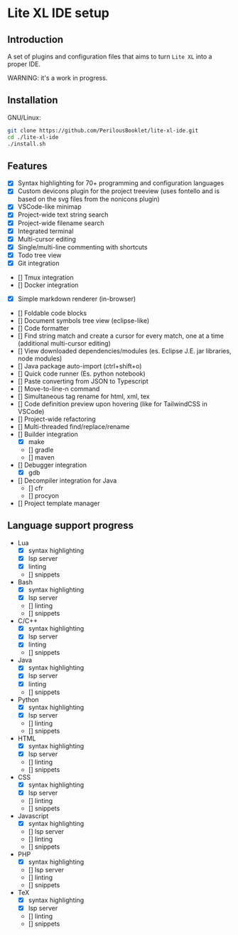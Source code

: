 # Lite XL IDE setup

## Introduction
A set of plugins and configuration files that aims to turn `Lite XL` into a proper IDE.

WARNING: it's a work in progress.

## Installation
GNU/Linux:
```sh
git clone https://github.com/PerilousBooklet/lite-xl-ide.git
cd ./lite-xl-ide
./install.sh
```

## Features
- [x] Syntax highlighting for 70+ programming and configuration languages
- [x] Custom devicons plugin for the project treeview (uses fontello and is based on the svg files from the nonicons plugin)
- [x] VSCode-like minimap
- [x] Project-wide text string search
- [x] Project-wide filename search
- [x] Integrated terminal
- [x] Multi-cursor editing
- [x] Single/multi-line commenting with shortcuts
- [x] Todo tree view
- [x] Git integration
- [] Tmux integration
- [] Docker integration
- [x] Simple markdown renderer (in-browser)
- [] Foldable code blocks
- [] Document symbols tree view (eclipse-like)
- [] Code formatter
- [] Find string match and create a cursor for every match, one at a time (additional multi-cursor editing)
- [] View downloaded dependencies/modules (es. Eclipse J.E. jar libraries, node modules)
- [] Java package auto-import (ctrl+shift+o)
- [] Quick code runner (Es. python notebook)
- [] Paste converting from JSON to Typescript
- [] Move-to-line-n command
- [] Simultaneous tag rename for html, xml, tex <!-- WIP: tex works, html and xml are missing -->
- [] Code definition preview upon hovering (like for TailwindCSS in VSCode)
- [] Project-wide refactoring
- [] Multi-threaded find/replace/rename
- [] Builder integration
  - [x] make
  - [] gradle
  - [] maven
- [] Debugger integration
  - [x] gdb
- [] Decompiler integration for Java
  - [] cfr
  - [] procyon
- [] Project template manager

## Language support progress
- Lua
  - [x] syntax highlighting
  - [x] lsp server
  - [x] linting
  - [] snippets
- Bash
  - [x] syntax highlighting
  - [x] lsp server
  - [] linting
  - [] snippets
- C/C++
  - [x] syntax highlighting
  - [x] lsp server
  - [x] linting
  - [] snippets
- Java
  - [x] syntax highlighting
  - [x] lsp server
  - [x] linting
  - [] snippets
- Python
  - [x] syntax highlighting
  - [x] lsp server
  - [] linting
  - [] snippets
- HTML
  - [x] syntax highlighting
  - [x] lsp server
  - [] linting
  - [] snippets
- CSS
  - [x] syntax highlighting
  - [x] lsp server
  - [] linting
  - [] snippets
- Javascript
  - [x] syntax highlighting
  - [] lsp server
  - [] linting
  - [] snippets
- PHP
  - [x] syntax highlighting
  - [] lsp server
  - [] linting
  - [] snippets
- TeX
  - [x] syntax highlighting
  - [x] lsp server
  - [] linting
  - [] snippets
